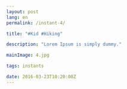 ```yaml
---
layout: post
lang: en
permalink: /instant-4/

title: "#Kid #Hiking"

description: "Lorem Ipsum is simply dummy."

mainImage: 4.jpg

tags: instants

date: 2016-03-23T10:20:00Z
---
```

